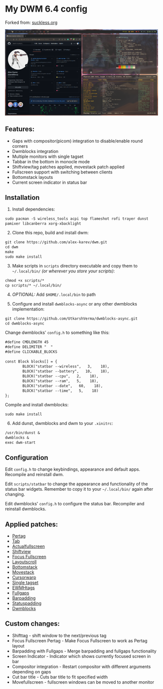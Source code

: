 # My DWM 6.4 config
Forked from: [suckless.org](https://dwm.suckless.org/)

<img src="https://github.com/alex-karev/dwm/raw/main/screenshot.png">

## Features:
* Gaps with compositor(picom) integration to disable/enable round corners
* Dwmblocks integration
* Multiple monitors with single tagset
* Tabbar in the bottom in monocle mode
* Shiftview/tag patches applied, movestack patch applied
* Fullscreen support with switching between clients
* Bottomstack layouts
* Current screen indicator in status bar

## Installation
1. Install dependencies:

```
sudo pacman -S wireless_tools acpi top flameshot rofi trayer dunst pamixer libcanberra xorg-xbacklight
```

2. Clone this repo, build and install dwm:

```
git clone https://github.com/alex-karev/dwm.git
cd dwm
make
sudo make install
```

3. Make scripts in ```scripts``` directory executable and copy them to ```~/.local/bin/``` *(or wherever you store your scripts)*:

```
chmod +x scripts/*
cp scripts/* ~/.local/bin/
```

4. *OPTIONAL:* Add ```$HOME/.local/bin``` to path

5. Configure and install ```dwmblocks-async``` or any other dwmblocks implementation:
```
git clone https://github.com/UtkarshVerma/dwmblocks-async.git
cd dwmblocks-async
```

Change dwmblocks' ```config.h``` to something like this:
```
#define CMDLENGTH 45
#define DELIMITER "  "
#define CLICKABLE_BLOCKS

const Block blocks[] = {
        BLOCK("statbar --wireless",   3,    18),
        BLOCK("statbar --battery",   10,    18),
        BLOCK("statbar --cpu",   2,    18),
        BLOCK("statbar --ram",   5,    18),
        BLOCK("statbar --date",   60,    18),
        BLOCK("statbar --time",   5,    18)
};
```

Compile and install dwmblocks:
```
sudo make install
```

6. Add dunst, dwmblocks and dwm to your ```.xinitrc```:

```
/usr/bin/dunst &
dwmblocks &
exec dwm-start
```

## Configuration
Edit ```config.h``` to change keybindings, appearance and default apps. Recompile and reinstall dwm.

Edit ```scripts/statbar``` to change the appearance and functionality of the status bar widgets. Remember to copy it to your ```~/.local/bin/``` again after changing.

Edit dwmblocks' ```config.h``` to configure the status bar. Recompiler and reinstall dwmblocks.

## Applied patches:
* [Pertag](https://dwm.suckless.org/patches/pertag/)
* [Tab](https://dwm.suckless.org/patches/tab/)
* [Actualfullscreen](https://dwm.suckless.org/patches/actualfullscreen/)
* [Shiftview](https://lists.suckless.org/dev/1104/7590.html)
* [Focus Fullscreen](https://dwm.suckless.org/patches/focusfullscreen/)
* [Layoutscroll](https://dwm.suckless.org/patches/layoutscroll/)
* [Bottomstack](https://dwm.suckless.org/patches/bottomstack/)
* [Movestack](https://dwm.suckless.org/patches/movestack/)
* [Cursorwarp](https://dwm.suckless.org/patches/cursorwarp/)
* [Single tagset](https://dwm.suckless.org/patches/single_tagset/)
* [EWMHtags](https://dwm.suckless.org/patches/ewmhtags/)
* [Fullgaps](https://dwm.suckless.org/patches/fullgaps/)
* [Barpadding](https://dwm.suckless.org/patches/barpadding/)
* [Statuspadding](https://dwm.suckless.org/patches/statuspadding/)
* [Dwmblocks](https://github.com/torrinfail/dwmblocks)

## Custom changes:
* Shifttag - shift window to the next/previous tag
* Focus Fullscreen Pertag -  Make Focus Fullscreen to work as Pertag layout
* Barpadding with Fullgaps - Merge barpadding and fullgaps functionality
* Screen Indicator - Indicator which shows currently focused screen in bar
* Compositor integration - Restart compositor with different arguments depending on gaps
* Cut bar title - Cuts bar title to fit specified width
* Movefullscreen - fullscreen windows can be moved to another monitor